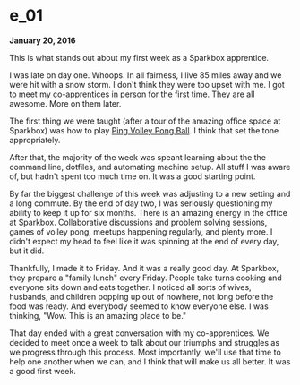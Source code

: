 # e_01

**January 20, 2016**

This is what stands out about my first week as a Sparkbox apprentice.

I was late on day one. Whoops. In all fairness, I live 85 miles away and we were hit with a snow storm. I don't think they were too upset with me. I got to meet my co-apprentices in person for the first time. They are all awesome. More on them later.

The first thing we were taught (after a tour of the amazing office space at Sparkbox) was how to play [Ping Volley Pong Ball](https://the-pastry-box-project.net/ben-callahan/2015-april-26). I think that set the tone appropriately.

After that, the majority of the week was speant learning about the the command line, dotfiles, and automating machine setup. All stuff I was aware of, but hadn't spent too much time on. It was a good starting point.

By far the biggest challenge of this week was adjusting to a new setting and a long commute. By the end of day two, I was seriously questioning my ability to keep it up for six months. There is an amazing energy in the office at Sparkbox. Collaborative discussions and problem solving sessions, games of volley pong, meetups happening regularly, and plenty more. I didn't expect my head to feel like it was spinning at the end of every day, but it did.

Thankfully, I made it to Friday. And it was a really good day. At Sparkbox, they prepare a "family lunch" every Friday. People take turns cooking and everyone sits down and eats together. I noticed all sorts of wives, husbands, and children popping up out of nowhere, not long before the food was ready. And everybody seemed to know everyone else. I was thinking, "Wow. This is an amazing place to be."

That day ended with a great conversation with my co-apprentices. We decided to meet once a week to talk about our triumphs and struggles as we progress through this process. Most importantly, we'll use that time to help one another when we can, and I think that will make us all better. It was a good first week.